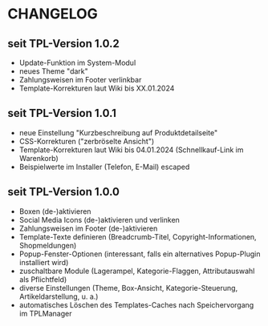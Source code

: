 # CHANGELOG

## seit TPL-Version 1.0.2

- Update-Funktion im System-Modul
- neues Theme "dark"
- Zahlungsweisen im Footer verlinkbar
- Template-Korrekturen laut Wiki bis XX.01.2024

## seit TPL-Version 1.0.1

- neue Einstellung "Kurzbeschreibung auf Produktdetailseite"
- CSS-Korrekturen ("zerbröselte Ansicht")
- Template-Korrekturen laut Wiki bis 04.01.2024 (Schnellkauf-Link im Warenkorb)
- Beispielwerte im Installer (Telefon, E-Mail) escaped

## seit TPL-Version 1.0.0

- Boxen (de-)aktivieren
- Social Media Icons (de-)aktivieren und verlinken
- Zahlungsweisen im Footer (de-)aktivieren
- Template-Texte definieren (Breadcrumb-Titel, Copyright-Informationen, Shopmeldungen)
- Popup-Fenster-Optionen (interessant, falls ein alternatives Popup-Plugin installiert wird)
- zuschaltbare Module (Lagerampel, Kategorie-Flaggen, Attributauswahl als Pflichtfeld)
- diverse Einstellungen (Theme, Box-Ansicht, Kategorie-Steuerung, Artikeldarstellung, u. a.)
- automatisches Löschen des Templates-Caches nach Speichervorgang im TPLManager